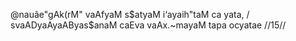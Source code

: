 @nauãe"gAk(rM" vaAfyaM s$atyaM i‘ayaih"taM ca yata, /
svaADyaAyaAByas$anaM caEva vaAx.~mayaM tapa ocyatae //15//